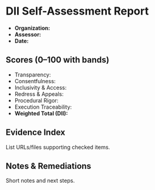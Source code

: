 <!-- status: stub; target: 150+ words -->
<!-- status: stub; target: 150+ words -->
<!-- status: stub; target: 150+ words -->
<!-- status: stub; target: 150+ words -->
<!-- status: stub; target: 150+ words -->
<!-- status: stub; target: 150+ words -->
# DII Self-Assessment Report

- **Organization:**
- **Assessor:**
- **Date:**

## Scores (0–100 with bands)
- Transparency:
- Consentfulness:
- Inclusivity & Access:
- Redress & Appeals:
- Procedural Rigor:
- Execution Traceability:
- **Weighted Total (DII):**

## Evidence Index
List URLs/files supporting checked items.

## Notes & Remediations
Short notes and next steps.







